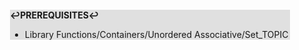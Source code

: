 <div style="margin:2em; background-color: #e0e0e0;">

<strong>↩PREREQUISITES↩</strong>

 * Library Functions/Containers/Unordered Associative/Set_TOPIC

</div>


